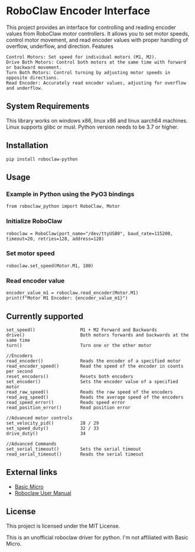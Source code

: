 # RoboClaw Encoder Interface
This project provides an interface for controlling and reading encoder values from RoboClaw motor controllers. It allows you to set motor speeds, control motor movement, and read encoder values with proper handling of overflow, underflow, and direction.
Features

    Control Motors: Set speed for individual motors (M1, M2).
    Drive Both Motors: Control both motors at the same time with forward or backward movement.
    Turn Both Motors: Control turning by adjusting motor speeds in opposite directions.
    Read Encoder: Accurately read encoder values, adjusting for overflow and underflow.

## System Requirements
This library works on windows x86, linux x86 and linux aarch64 machines.
Linux supports glibc or musl.
Python version needs to be 3.7 or higher.

## Installation
    pip install roboclaw-python

## Usage
### Example in Python using the PyO3 bindings
    from roboclaw_python import RoboClaw, Motor
### Initialize RoboClaw
    roboclaw = RoboClaw(port_name="/dev/ttyUSB0", baud_rate=115200, timeout=20, retries=128, address=128)
### Set motor speed
    roboclaw.set_speed(Motor.M1, 100)
### Read encoder value
    encoder_value_m1 = roboclaw.read_encoder(Motor.M1)
    print(f"Motor M1 Encoder: {encoder_value_m1}")

## Currently supported
    set_speed()                 M1 + M2 Forward and Backwards
    drive()                     Both motors forwards and backwards at the same time
    turn()                      Turn one or the other motor

    //Encoders
    read_encoder()              Reads the encoder of a specified motor
    read_encoder_speed()        Read the speed of the encoder in counts per second
    reset_encoders()            Resets both encoders
    set_encoder()               Sets the encoder value of a specified motor
    read_raw_speed()            Reads the raw speed of the encoders
    read_avg_speed()            Reads the average speed of the encoders
    read_speed_error()          Reads speed error
    read_position_error()       Read position error

    //Advanced motor controls
    set_velocity_pid()          28 / 29
    set_speed_duty()            32 / 33
    drive_duty()                34

    //Advanced Commands
    set_serial_timeout()        Sets the serial timeout
    read_serial_timeout()       Reads the serial timeout

## External links
-   [Basic Micro](https://www.basicmicro.com/)
-   [Roboclaw User Manual](https://downloads.basicmicro.com/docs/roboclaw_user_manual.pdf)

## License
This project is licensed under the MIT License.

This is an unofficial roboclaw driver for python. I'm not affiliated with Basic Micro.